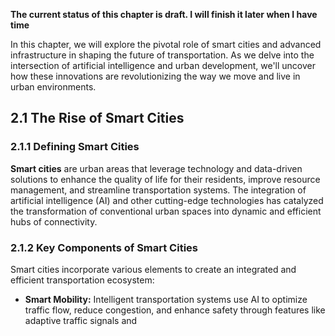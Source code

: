 **The current status of this chapter is draft. I will finish it later when I have time**

In this chapter, we will explore the pivotal role of smart cities and advanced infrastructure in shaping the future of transportation. As we delve into the intersection of artificial intelligence and urban development, we'll uncover how these innovations are revolutionizing the way we move and live in urban environments.

2.1 The Rise of Smart Cities
----------------------------

### 2.1.1 Defining Smart Cities

**Smart cities** are urban areas that leverage technology and data-driven solutions to enhance the quality of life for their residents, improve resource management, and streamline transportation systems. The integration of artificial intelligence (AI) and other cutting-edge technologies has catalyzed the transformation of conventional urban spaces into dynamic and efficient hubs of connectivity.

### 2.1.2 Key Components of Smart Cities

Smart cities incorporate various elements to create an integrated and efficient transportation ecosystem:

* **Smart Mobility:** Intelligent transportation systems use AI to optimize traffic flow, reduce congestion, and enhance safety through features like adaptive traffic signals and
